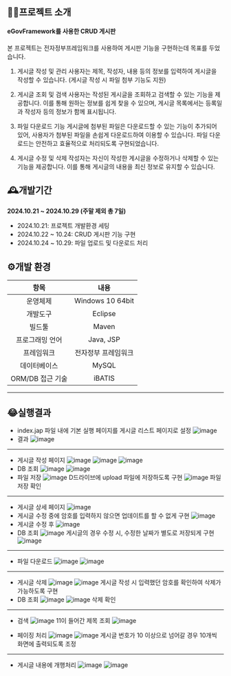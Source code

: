 ## 👨‍🏫프로젝트 소개
#### eGovFramework를 사용한 CRUD 게시판

본 프로젝트는 전자정부프레임워크를 사용하여 게시판 기능을 구현하는데 목표를 두었습니다.

1. 게시글 작성 및 관리
사용자는 제목, 작성자, 내용 등의 정보를 입력하여 게시글을 작성할 수 있습니다. (게시글 작성 시 파일 첨부 기능도 지원)

2. 게시글 조회 및 검색
사용자는 작성된 게시글을 조회하고 검색할 수 있는 기능을 제공합니다. 이를 통해 원하는 정보를 쉽게 찾을 수 있으며, 게시글 목록에서는 등록일과 작성자 등의 정보가 함께 표시됩니다.

3. 파일 다운로드 기능
게시글에 첨부된 파일은 다운로드할 수 있는 기능이 추가되어 있어, 사용자가 첨부된 파일을 손쉽게 다운로드하여 이용할 수 있습니다. 파일 다운로드는 안전하고 효율적으로 처리되도록 구현되었습니다.

4. 게시글 수정 및 삭제
작성자는 자신이 작성한 게시글을 수정하거나 삭제할 수 있는 기능을 제공합니다. 이를 통해 게시글의 내용을 최신 정보로 유지할 수 있습니다.

## 🕰️개발기간
**2024.10.21 ~ 2024.10.29 (주말 제외 총 7일)**
- 2024.10.21: 프로젝트 개발환경 세팅
- 2024.10.22 ~ 10.24: CRUD 게시판 기능 구현
- 2024.10.24 ~ 10.29: 파일 업로드 및 다운로드 처리

## ⚙️개발 환경
| **항목**          | **내용**                   |
|:-----------------:|:---------------------------:|
| 운영체제          | Windows 10 64bit            |
| 개발도구          | Eclipse                     |
| 빌드툴            | Maven                       |
| 프로그래밍 언어    | Java, JSP                  |
| 프레임워크        | 전자정부 프레임워크         |
| 데이터베이스      | MySQL                       |
|ORM/DB 접근 기술   | iBATIS                      |

---

## 😂실행결과
- index.jap 파일 내에 기본 실행 페이지를 게시글 리스트 페이지로 설정
![image](https://github.com/user-attachments/assets/6bac28f9-7b78-402e-a312-e0d9f94a7568)
- 결과
![image](https://github.com/user-attachments/assets/58a1c3f8-c5db-4efa-ab6e-ffc955b0842b)

---

- 게시글 작성 페이지
![image](https://github.com/user-attachments/assets/9d485b51-7a25-444e-a9e2-1a34615c4b9a)
![image](https://github.com/user-attachments/assets/fb3330dc-1715-4897-9024-9db9c324e8af)
![image](https://github.com/user-attachments/assets/1a94e34c-0c2c-4c61-894b-65a692c70efb)
- DB 조회
![image](https://github.com/user-attachments/assets/0c83912b-1238-4db0-a6bf-6527a920a8e4)
![image](https://github.com/user-attachments/assets/69c96689-9f62-42e1-840d-8759f992f889)
- 파일 저장
![image](https://github.com/user-attachments/assets/3ecab81b-12e2-4873-8aec-3a6bb7fee37b)
D드라이브에 upload 파일에 저장하도록 구현
![image](https://github.com/user-attachments/assets/909821c7-c347-4975-98fa-9f04a7d75574)
파일 저장 확인

---

- 게시글 상세 페이지
![image](https://github.com/user-attachments/assets/7f3cfb59-290b-4b05-88d6-32006ebabf9e)
- 게시글 수정 중에 암호를 입력하지 않으면 업데이트를 할 수 없게 구현
![image](https://github.com/user-attachments/assets/9bff2d10-68d8-414d-8091-d2de6b56e919)
- 게시글 수정 후
![image](https://github.com/user-attachments/assets/41d9b4ae-c2d3-4fce-bbdf-48387c9fa715)
- DB 조회
![image](https://github.com/user-attachments/assets/90d54160-f625-4a3f-82c8-641c09d5500a)
게시글의 경우 수정 시, 수정한 날짜가 별도로 저장되게 구현
![image](https://github.com/user-attachments/assets/eaa5bb43-e83e-408e-a49b-40d37dd2a3d9)

---

- 파일 다운로드
![image](https://github.com/user-attachments/assets/8db38d45-58e9-4180-aff3-c1e69a3fda0d)
![image](https://github.com/user-attachments/assets/97cdaf70-84c6-4b5d-af71-9ead47cb7230)

---

- 게시글 삭제
![image](https://github.com/user-attachments/assets/5a1b14eb-5e46-44f4-9a2d-08f2c7717756)
![image](https://github.com/user-attachments/assets/c9e1f7e7-855b-43a8-bdc3-0443ea10ff28)
게시글 작성 시 입력했던 암호를 확인하여 삭제가 가능하도록 구현
- DB 조회
![image](https://github.com/user-attachments/assets/eb630d43-c85d-400d-8cc4-ee09b55af833)
![image](https://github.com/user-attachments/assets/94c0ceea-bd31-45e6-8747-2c3433ddcde7)
삭제 확인

---

- 검색
![image](https://github.com/user-attachments/assets/bb7b5653-9dc8-4622-9fa5-3927de1d4023)
11이 들어간 제목 조회
![image](https://github.com/user-attachments/assets/eeee50fd-a50d-4383-996b-93ca01ff7097)

- 페이징 처리
![image](https://github.com/user-attachments/assets/b4f106f4-5759-486c-b7cd-e565d81239cc)
![image](https://github.com/user-attachments/assets/090f462e-0b0b-47a4-90a8-746878e1dc56)
게시글 번호가 10 이상으로 넘어갈 경우 10개씩 화면에 출력되도록 조정

---

- 게시글 내용에 개행처리
![image](https://github.com/user-attachments/assets/7a5fcf3b-f4e8-44e8-88c2-0324b02bbd99)
![image](https://github.com/user-attachments/assets/d1386486-3807-4d27-a248-e95855266872)
